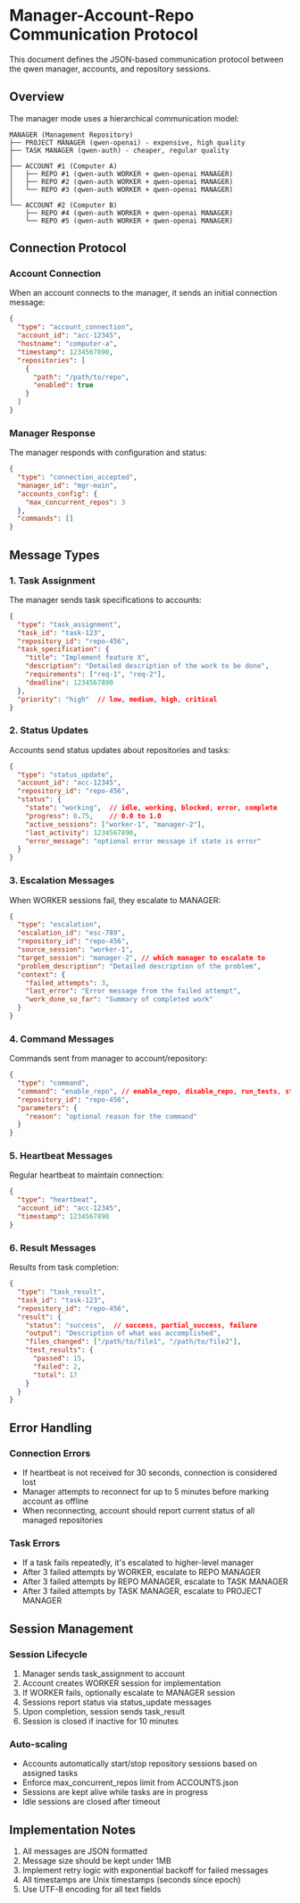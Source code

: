 # Manager-Account-Repo Communication Protocol

This document defines the JSON-based communication protocol between the qwen manager, accounts, and repository sessions.

## Overview

The manager mode uses a hierarchical communication model:

```
MANAGER (Management Repository)
├── PROJECT MANAGER (qwen-openai) - expensive, high quality
├── TASK MANAGER (qwen-auth) - cheaper, regular quality
│
├── ACCOUNT #1 (Computer A)
│   ├── REPO #1 (qwen-auth WORKER + qwen-openai MANAGER)
│   ├── REPO #2 (qwen-auth WORKER + qwen-openai MANAGER)
│   └── REPO #3 (qwen-auth WORKER + qwen-openai MANAGER)
│
└── ACCOUNT #2 (Computer B)
    ├── REPO #4 (qwen-auth WORKER + qwen-openai MANAGER)
    └── REPO #5 (qwen-auth WORKER + qwen-openai MANAGER)
```

## Connection Protocol

### Account Connection

When an account connects to the manager, it sends an initial connection message:

```json
{
  "type": "account_connection",
  "account_id": "acc-12345",
  "hostname": "computer-a",
  "timestamp": 1234567890,
  "repositories": [
    {
      "path": "/path/to/repo",
      "enabled": true
    }
  ]
}
```

### Manager Response

The manager responds with configuration and status:

```json
{
  "type": "connection_accepted",
  "manager_id": "mgr-main",
  "accounts_config": {
    "max_concurrent_repos": 3
  },
  "commands": []
}
```

## Message Types

### 1. Task Assignment

The manager sends task specifications to accounts:

```json
{
  "type": "task_assignment",
  "task_id": "task-123",
  "repository_id": "repo-456",
  "task_specification": {
    "title": "Implement feature X",
    "description": "Detailed description of the work to be done",
    "requirements": ["req-1", "req-2"],
    "deadline": 1234567890
  },
  "priority": "high"  // low, medium, high, critical
}
```

### 2. Status Updates

Accounts send status updates about repositories and tasks:

```json
{
  "type": "status_update",
  "account_id": "acc-12345",
  "repository_id": "repo-456",
  "status": {
    "state": "working",  // idle, working, blocked, error, complete
    "progress": 0.75,    // 0.0 to 1.0
    "active_sessions": ["worker-1", "manager-2"],
    "last_activity": 1234567890,
    "error_message": "optional error message if state is error"
  }
}
```

### 3. Escalation Messages

When WORKER sessions fail, they escalate to MANAGER:

```json
{
  "type": "escalation",
  "escalation_id": "esc-789",
  "repository_id": "repo-456",
  "source_session": "worker-1",
  "target_session": "manager-2", // which manager to escalate to
  "problem_description": "Detailed description of the problem",
  "context": {
    "failed_attempts": 3,
    "last_error": "Error message from the failed attempt",
    "work_done_so_far": "Summary of completed work"
  }
}
```

### 4. Command Messages

Commands sent from manager to account/repository:

```json
{
  "type": "command",
  "command": "enable_repo", // enable_repo, disable_repo, run_tests, stop_session, restart_session
  "repository_id": "repo-456",
  "parameters": {
    "reason": "optional reason for the command"
  }
}
```

### 5. Heartbeat Messages

Regular heartbeat to maintain connection:

```json
{
  "type": "heartbeat",
  "account_id": "acc-12345",
  "timestamp": 1234567890
}
```

### 6. Result Messages

Results from task completion:

```json
{
  "type": "task_result",
  "task_id": "task-123",
  "repository_id": "repo-456",
  "result": {
    "status": "success",  // success, partial_success, failure
    "output": "Description of what was accomplished",
    "files_changed": ["/path/to/file1", "/path/to/file2"],
    "test_results": {
      "passed": 15,
      "failed": 2,
      "total": 17
    }
  }
}
```

## Error Handling

### Connection Errors

- If heartbeat is not received for 30 seconds, connection is considered lost
- Manager attempts to reconnect for up to 5 minutes before marking account as offline
- When reconnecting, account should report current status of all managed repositories

### Task Errors

- If a task fails repeatedly, it's escalated to higher-level manager
- After 3 failed attempts by WORKER, escalate to REPO MANAGER
- After 3 failed attempts by REPO MANAGER, escalate to TASK MANAGER
- After 3 failed attempts by TASK MANAGER, escalate to PROJECT MANAGER

## Session Management

### Session Lifecycle

1. Manager sends task_assignment to account
2. Account creates WORKER session for implementation
3. If WORKER fails, optionally escalate to MANAGER session
4. Sessions report status via status_update messages
5. Upon completion, session sends task_result
6. Session is closed if inactive for 10 minutes

### Auto-scaling

- Accounts automatically start/stop repository sessions based on assigned tasks
- Enforce max_concurrent_repos limit from ACCOUNTS.json
- Sessions are kept alive while tasks are in progress
- Idle sessions are closed after timeout

## Implementation Notes

1. All messages are JSON formatted
2. Message size should be kept under 1MB
3. Implement retry logic with exponential backoff for failed messages
4. All timestamps are Unix timestamps (seconds since epoch)
5. Use UTF-8 encoding for all text fields